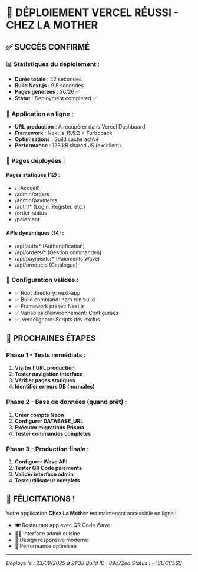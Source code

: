 # 🎉 DÉPLOIEMENT VERCEL RÉUSSI - CHEZ LA MOTHER

## ✅ SUCCÈS CONFIRMÉ

### 📊 Statistiques du déploiement :
- **Durée totale** : 42 secondes
- **Build Next.js** : 9.5 secondes  
- **Pages générées** : 26/26 ✅
- **Statut** : Deployment completed ✅

### 🚀 Application en ligne :
- **URL production** : À récupérer dans Vercel Dashboard
- **Framework** : Next.js 15.5.2 + Turbopack
- **Optimisations** : Build cache activé
- **Performance** : 123 kB shared JS (excellent)

### 🎯 Pages déployées :
#### Pages statiques (12) :
- / (Accueil)
- /admin/orders
- /admin/payments  
- /auth/* (Login, Register, etc.)
- /order-status
- /paiement

#### APIs dynamiques (14) :
- /api/auth/* (Authentification)
- /api/orders/* (Gestion commandes)
- /api/payments/* (Paiements Wave)
- /api/products (Catalogue)

### 🔧 Configuration validée :
- ✅ Root directory: next-app
- ✅ Build command: npm run build
- ✅ Framework preset: Next.js
- ✅ Variables d'environnement: Configurées
- ✅ .vercelignore: Scripts dev exclus

## 🎯 PROCHAINES ÉTAPES

### Phase 1 - Tests immédiats :
1. **Visiter l'URL production**
2. **Tester navigation interface**
3. **Vérifier pages statiques**
4. **Identifier erreurs DB (normales)**

### Phase 2 - Base de données (quand prêt) :
1. **Créer compte Neon**
2. **Configurer DATABASE_URL**
3. **Exécuter migrations Prisma**
4. **Tester commandes complètes**

### Phase 3 - Production finale :
1. **Configurer Wave API**
2. **Tester QR Code paiements**
3. **Valider interface admin**
4. **Tests utilisateur complets**

## 🎊 FÉLICITATIONS !

Votre application **Chez La Mother** est maintenant accessible en ligne !
- 🍽️ Restaurant app avec QR Code Wave
- 👨‍💼 Interface admin cuisine
- 📱 Design responsive moderne
- 🚀 Performance optimisée

---
*Déployé le : 23/09/2025 à 21:38*
*Build ID : 89c72ea*
*Status : ✅ SUCCESS*